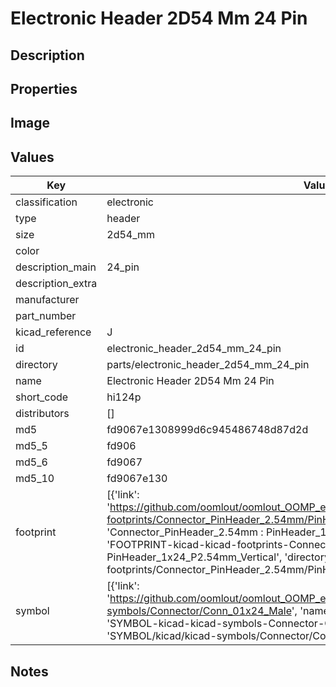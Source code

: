 # Electronic Header 2D54 Mm 24 Pin

## Description

## Properties


## Image


## Values

| Key | Value |
| --- | --- |
| classification | electronic |
| type | header |
| size | 2d54_mm |
| color |  |
| description_main | 24_pin |
| description_extra |  |
| manufacturer |  |
| part_number |  |
| kicad_reference | J |
| id | electronic_header_2d54_mm_24_pin |
| directory | parts/electronic_header_2d54_mm_24_pin |
| name | Electronic Header 2D54 Mm 24 Pin |
| short_code | hi124p |
| distributors | [] |
| md5 | fd9067e1308999d6c945486748d87d2d |
| md5_5 | fd906 |
| md5_6 | fd9067 |
| md5_10 | fd9067e130 |
| footprint | [{'link': 'https://github.com/oomlout/oomlout_OOMP_eda_V2/tree/main/FOOTPRINT/kicad/kicad-footprints/Connector_PinHeader_2.54mm/PinHeader_1x24_P2.54mm_Vertical', 'name': 'Connector_PinHeader_2.54mm : PinHeader_1x24_P2.54mm_Vertical', 'id': 'FOOTPRINT-kicad-kicad-footprints-Connector_PinHeader_2.54mm-PinHeader_1x24_P2.54mm_Vertical', 'directory': 'FOOTPRINT/kicad/kicad-footprints/Connector_PinHeader_2.54mm/PinHeader_1x24_P2.54mm_Vertical/'}] |
| symbol | [{'link': 'https://github.com/oomlout/oomlout_OOMP_eda_V2/tree/main/SYMBOL/kicad/kicad-symbols/Connector/Conn_01x24_Male', 'name': 'Connector : Conn_01x24_Male', 'id': 'SYMBOL-kicad-kicad-symbols-Connector-Conn_01x24_Male', 'directory': 'SYMBOL/kicad/kicad-symbols/Connector/Conn_01x24_Male/'}] |

## Notes

